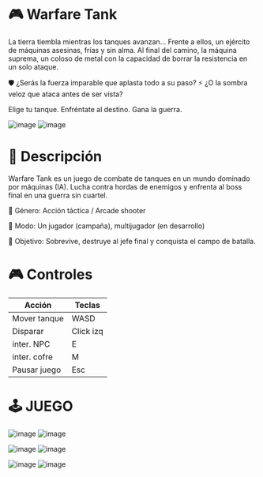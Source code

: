 # 🎮 Warfare Tank

La tierra tiembla mientras los tanques avanzan...
Frente a ellos, un ejército de máquinas asesinas, frías y sin alma.
Al final del camino, la máquina suprema, un coloso de metal con la capacidad de borrar la resistencia en un solo ataque.

🛡️ ¿Serás la fuerza imparable que aplasta todo a su paso?
⚡ ¿O la sombra veloz que ataca antes de ser vista?

Elige tu tanque. Enfréntate al destino. Gana la guerra.

![image](https://github.com/user-attachments/assets/8f850c8d-8989-4b2d-ac4b-eef331066e3c)
![image](https://github.com/user-attachments/assets/96004c1c-4c27-484f-951f-308481ef61f9)

# 📌 Descripción
Warfare Tank es un juego de combate de tanques en un mundo dominado por máquinas (IA). Lucha contra hordas de enemigos y enfrenta al boss final en una guerra sin cuartel.

🎯 Género: Acción táctica / Arcade shooter

🧠 Modo: Un jugador (campaña), multijugador (en desarrollo)

🎯 Objetivo: Sobrevive, destruye al jefe final y conquista el campo de batalla.

# 🎮 Controles

| Acción       | Teclas          |
| ------------ | --------------- |
| Mover tanque | WASD            |
| Disparar     | Click izq       |
| inter. NPC   | E               |
| inter. cofre | M               |
| Pausar juego | Esc             |

# 🕹️ JUEGO
![image](https://github.com/user-attachments/assets/0af3a07f-c678-4fb1-bbe7-51db0313c1a4) ![image](https://github.com/user-attachments/assets/c0819b94-ce0b-4e28-8244-d1e01bebab55)

![image](https://github.com/user-attachments/assets/8d1d3117-8a69-4421-9de9-f268478d7b09) ![image](https://github.com/user-attachments/assets/b8d2c729-5867-486d-a8a2-d585ca859a41)

![image](https://github.com/user-attachments/assets/8283e16e-f2cc-456e-a2e3-dda8d18a8c24) ![image](https://github.com/user-attachments/assets/b762c3e2-23c4-4f25-a9a2-795642bb156c)











